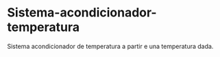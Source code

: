 # Sistema-acondicionador-temperatura
Sistema acondicionador de temperatura a partir e una temperatura dada.

